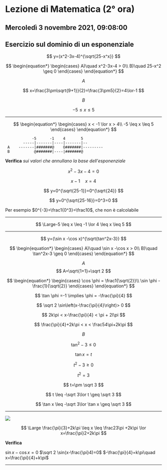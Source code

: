 #  Lezione di Matematica (2° ora)
## Mercoledì 3 novembre 2021, 09:08:00

## Esercizio sul dominio di un esponenziale

$$
y=(x^2-3x-4)^{\sqrt{25-x^x}}
$$


$$
\begin{equation*} \begin{cases} 
A)\quad x^2-3x-4 > 0\\
B)\quad 25-x^2 \geq 0 \end{cases} \end{equation*}
$$

$$
A
$$

$$
x=\frac{3\pm\sqrt{9+1}}{2}=\frac{3\pm5}{2}=4\lor-1
$$


$$
B
$$

$$
-5 \leq x \leq 5
$$


---

$$
\begin{equation*} \begin{cases} 
x <  -1 \lor x > 4\\
-5 \leq x \leq 5
 \end{cases} \end{equation*}
$$




                -5      -1    4       5
			-----|-------|----|-------|--
	 A    -------|#######@    O#######|---------
	 B           @#######|----|#######@


**Verifica** _sui valori che annullano la base dell'esponenziale_

$$
x^2-3x-4=0
$$


$$
x-1\quad x = 4
$$

$$
y=0^{\sqrt{25-1}}=0^{\sqrt{24}}
$$

$$
y=0^{\sqrt{25-16}}=0^3=0
$$

Per esempio $0^{-3}=\frac1{0^3}=\frac10$, che non è calcolabile

---

$$
\Large-5 \leq x \leq -1 \lor 4 \leq x \leq 5
$$

---


$$
y=(\sin x -\cos x)^{\sqrt{tan^2x-3}}
$$


$$
\begin{equation*} \begin{cases} 
A)\quad \sin x -\cos x > 0\\
B)\quad \tan^2x-3 \geq 0
 \end{cases} \end{equation*}
$$


$$A$$
$$
A=\sqrt{1+1}=\sqrt 2
$$

$$
\begin{equation*} \begin{cases} 
\cos \phi = \frac1{\sqrt{2}}\\
\sin \phi -\frac{1}{\sqrt{2}}
\end{cases} \end{equation*}
$$

$$
\tan \phi =-1 \implies \phi = -\frac{\pi}{4}
$$

$$
\sqrt 2 \sin\left(x-\frac{\pi}{4}\right)> 0
$$

$$
2k\pi < x-\frac{\pi}{4} < \pi + 2l\pi
$$

$$
\frac{\pi}{4}+2k\pi < x < \frac54\pi+2k\pi
$$


$$B$$

$$
\tan^2-3 \leq 0
$$

$$
\tan x = t
$$


$$
t^2-3 \geq 0
$$

$$
t^2=3
$$

$$
t=\pm \sqrt 3
$$



$$
t \leq -\sqrt 3\lor t \geq \sqrt 3
$$

$$
\tan x \leq -\sqrt 3\lor \tan x \geq \sqrt 3
$$


---


![](https://i.imgur.com/MmnAQwV.jpg)

$$
\Large \frac{\pi}{3}+2k\pi \leq x \leq \frac23\pi +2k\pi \lor x=\frac{\pi}2+2k\pi
$$



**Verifica**

$\sin x- \cos x=0$
$\sqrt 2 \sin(x-\frac{\pi}4)=0$
$-\frac{\pi}{4}=k\pi\quad x=\frac{\pi}{4}+k\pi$


---

<!--stackedit_data:
eyJoaXN0b3J5IjpbMTgwNjU2NDU0NSwtNzI0NTUzOTk4LDIxMz
Y4OTY5NzEsLTE1Nzg2NTgwMzldfQ==
-->